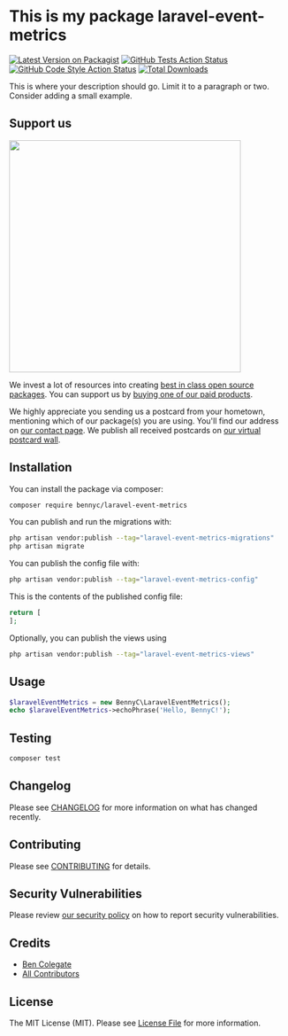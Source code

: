 # This is my package laravel-event-metrics

[![Latest Version on Packagist](https://img.shields.io/packagist/v/bennyc/laravel-event-metrics.svg?style=flat-square)](https://packagist.org/packages/bennyc/laravel-event-metrics)
[![GitHub Tests Action Status](https://img.shields.io/github/actions/workflow/status/bennyc/laravel-event-metrics/run-tests.yml?branch=main&label=tests&style=flat-square)](https://github.com/bennyc/laravel-event-metrics/actions?query=workflow%3Arun-tests+branch%3Amain)
[![GitHub Code Style Action Status](https://img.shields.io/github/actions/workflow/status/bennyc/laravel-event-metrics/fix-php-code-style-issues.yml?branch=main&label=code%20style&style=flat-square)](https://github.com/bennyc/laravel-event-metrics/actions?query=workflow%3A"Fix+PHP+code+style+issues"+branch%3Amain)
[![Total Downloads](https://img.shields.io/packagist/dt/bennyc/laravel-event-metrics.svg?style=flat-square)](https://packagist.org/packages/bennyc/laravel-event-metrics)

This is where your description should go. Limit it to a paragraph or two. Consider adding a small example.

## Support us

[<img src="https://github-ads.s3.eu-central-1.amazonaws.com/laravel-event-metrics.jpg?t=1" width="419px" />](https://spatie.be/github-ad-click/laravel-event-metrics)

We invest a lot of resources into creating [best in class open source packages](https://spatie.be/open-source). You can support us by [buying one of our paid products](https://spatie.be/open-source/support-us).

We highly appreciate you sending us a postcard from your hometown, mentioning which of our package(s) you are using. You'll find our address on [our contact page](https://spatie.be/about-us). We publish all received postcards on [our virtual postcard wall](https://spatie.be/open-source/postcards).

## Installation

You can install the package via composer:

```bash
composer require bennyc/laravel-event-metrics
```

You can publish and run the migrations with:

```bash
php artisan vendor:publish --tag="laravel-event-metrics-migrations"
php artisan migrate
```

You can publish the config file with:

```bash
php artisan vendor:publish --tag="laravel-event-metrics-config"
```

This is the contents of the published config file:

```php
return [
];
```

Optionally, you can publish the views using

```bash
php artisan vendor:publish --tag="laravel-event-metrics-views"
```

## Usage

```php
$laravelEventMetrics = new BennyC\LaravelEventMetrics();
echo $laravelEventMetrics->echoPhrase('Hello, BennyC!');
```

## Testing

```bash
composer test
```

## Changelog

Please see [CHANGELOG](CHANGELOG.md) for more information on what has changed recently.

## Contributing

Please see [CONTRIBUTING](CONTRIBUTING.md) for details.

## Security Vulnerabilities

Please review [our security policy](../../security/policy) on how to report security vulnerabilities.

## Credits

- [Ben Colegate](https://github.com/BennyC)
- [All Contributors](../../contributors)

## License

The MIT License (MIT). Please see [License File](LICENSE.md) for more information.
